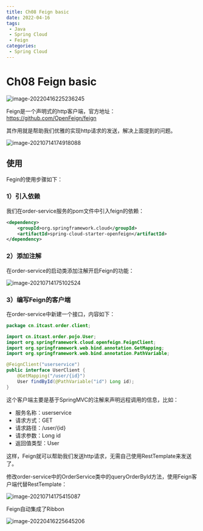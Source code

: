 ```yaml
---
title: Ch08 Feign basic
date: 2022-04-16
tags:
 - Java
 - Spring Cloud
 - Feign
categories:
 - Spring Cloud
---
```


# Ch08 Feign basic

![image-20220416225236245](https://markdown-1301334775.cos.eu-frankfurt.myqcloud.com/image-20220416225236245.png)

Feign是一个声明式的http客户端，官方地址：https://github.com/OpenFeign/feign

其作用就是帮助我们优雅的实现http请求的发送，解决上面提到的问题。

![image-20210714174918088](https://markdown-1301334775.cos.eu-frankfurt.myqcloud.com/image-20210714174918088.png)





## 使用

Fegin的使用步骤如下：

### 1）引入依赖

我们在order-service服务的pom文件中引入feign的依赖：

```xml
<dependency>
    <groupId>org.springframework.cloud</groupId>
    <artifactId>spring-cloud-starter-openfeign</artifactId>
</dependency>
```



### 2）添加注解

在order-service的启动类添加注解开启Feign的功能：

![image-20210714175102524](https://markdown-1301334775.cos.eu-frankfurt.myqcloud.com/image-20210714175102524.png)



### 3）编写Feign的客户端

在order-service中新建一个接口，内容如下：

```java
package cn.itcast.order.client;

import cn.itcast.order.pojo.User;
import org.springframework.cloud.openfeign.FeignClient;
import org.springframework.web.bind.annotation.GetMapping;
import org.springframework.web.bind.annotation.PathVariable;

@FeignClient("userservice")
public interface UserClient {
    @GetMapping("/user/{id}")
    User findById(@PathVariable("id") Long id);
}
```



这个客户端主要是基于SpringMVC的注解来声明远程调用的信息，比如：

- 服务名称：userservice
- 请求方式：GET
- 请求路径：/user/{id}
- 请求参数：Long id
- 返回值类型：User

这样，Feign就可以帮助我们发送http请求，无需自己使用RestTemplate来发送了。

修改order-service中的OrderService类中的queryOrderById方法，使用Feign客户端代替RestTemplate：

![image-20210714175415087](https://markdown-1301334775.cos.eu-frankfurt.myqcloud.com/image-20210714175415087.png)



Feign自动集成了Ribbon

![image-20220416225645206](https://markdown-1301334775.cos.eu-frankfurt.myqcloud.com/image-20220416225645206.png)



